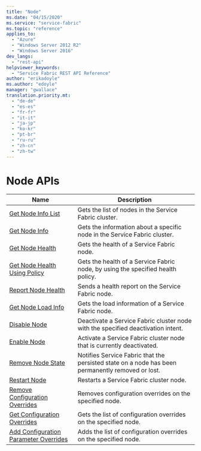 ```yaml
---
title: "Node"
ms.date: "04/15/2020"
ms.service: "service-fabric"
ms.topic: "reference"
applies_to: 
  - "Azure"
  - "Windows Server 2012 R2"
  - "Windows Server 2016"
dev_langs: 
  - "rest-api"
helpviewer_keywords: 
  - "Service Fabric REST API Reference"
author: "erikadoyle"
ms.author: "edoyle"
manager: "gwallace"
translation.priority.mt: 
  - "de-de"
  - "es-es"
  - "fr-fr"
  - "it-it"
  - "ja-jp"
  - "ko-kr"
  - "pt-br"
  - "ru-ru"
  - "zh-cn"
  - "zh-tw"
---
```

# Node APIs

| Name | Description |
| --- | --- |
| [Get Node Info List](sfclient-v71-api-getnodeinfolist.md) | Gets the list of nodes in the Service Fabric cluster.<br/> |
| [Get Node Info](sfclient-v71-api-getnodeinfo.md) | Gets the information about a specific node in the Service Fabric cluster.<br/> |
| [Get Node Health](sfclient-v71-api-getnodehealth.md) | Gets the health of a Service Fabric node.<br/> |
| [Get Node Health Using Policy](sfclient-v71-api-getnodehealthusingpolicy.md) | Gets the health of a Service Fabric node, by using the specified health policy.<br/> |
| [Report Node Health](sfclient-v71-api-reportnodehealth.md) | Sends a health report on the Service Fabric node.<br/> |
| [Get Node Load Info](sfclient-v71-api-getnodeloadinfo.md) | Gets the load information of a Service Fabric node.<br/> |
| [Disable Node](sfclient-v71-api-disablenode.md) | Deactivate a Service Fabric cluster node with the specified deactivation intent.<br/> |
| [Enable Node](sfclient-v71-api-enablenode.md) | Activate a Service Fabric cluster node that is currently deactivated.<br/> |
| [Remove Node State](sfclient-v71-api-removenodestate.md) | Notifies Service Fabric that the persisted state on a node has been permanently removed or lost.<br/> |
| [Restart Node](sfclient-v71-api-restartnode.md) | Restarts a Service Fabric cluster node.<br/> |
| [Remove Configuration Overrides](sfclient-v71-api-removeconfigurationoverrides.md) | Removes configuration overrides on the specified node.<br/> |
| [Get Configuration Overrides](sfclient-v71-api-getconfigurationoverrides.md) | Gets the list of configuration overrides on the specified node.<br/> |
| [Add Configuration Parameter Overrides](sfclient-v71-api-addconfigurationparameteroverrides.md) | Adds the list of configuration overrides on the specified node.<br/> |

